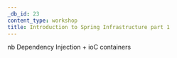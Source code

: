 ```yaml
---
_db_id: 23
content_type: workshop
title: Introduction to Spring Infrastructure part 1
---
```


nb Dependency Injection + ioC containers